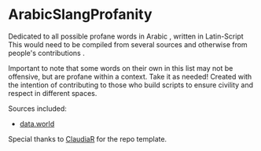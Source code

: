 # ArabicSlangProfanity
Dedicated to all possible profane words in Arabic , written in Latin-Script  
This would need to be compiled from several sources and otherwise from people's contributions .

Important to note that some words on their own in this list may not be offensive, but are profane within a context.
Take it as needed! Created with the intention of contributing to those who build scripts to ensure civility and respect in different spaces.

Sources included:  

*  [data.world](https://toolbox.google.com/datasetsearch/search?query=Dirty%20Naughty%20Obscene%20and%20Otherwise%20Bad%20Words%20in%20Arabic&docid=G1hm%2BP5gyL2Npx9WAAAAAA%3D%3D)  








Special thanks to [ClaudiaR](https://github.com/CRomano31415) for the repo template.
